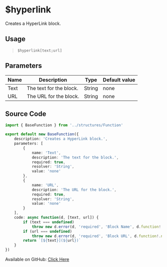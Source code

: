 # $hyperlink
Creates a HyperLink block.
## Usage
> `$hyperlink[text;url]`
## Parameters
| Name |       Description       |  Type  | Default value |
|------|-------------------------|--------|---------------|
| Text | The text for the block. | String | none          |
| URL  | The URL for the block.  | String | none          |

## Source Code
```ts
import { BaseFunction } from '../structures/Function'

export default new BaseFunction({
    description: 'Creates a HyperLink block.',
    parameters: [
        {
            name: 'Text',
            description: 'The text for the block.',
            required: true,
            resolver: 'String',
            value: 'none'
        },
        {
            name: 'URL',
            description: 'The URL for the block.',
            required: true,
            resolver: 'String',
            value: 'none'
        }
    ],
    code: async function(d, [text, url]) {
        if (text === undefined)
            throw new d.error(d, 'required', 'Block Name', d.function!.name)
        if (url === undefined)
            throw new d.error(d, 'required', 'Block URL', d.function!.name)
        return `[${text}](${url})`
    }
})
```
Available on GitHub: [Click Here](https://github.com/Cyberghxst/bdjs/blob/v1/src/functions/hyperlink.ts)